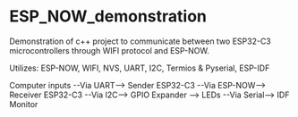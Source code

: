 # ESP_NOW_demonstration
Demonstration of c++ project to communicate between two ESP32-C3 microcontrollers through WIFI protocol and ESP-NOW.

Utilizes: ESP-NOW, WIFI, NVS, UART, I2C, Termios & Pyserial, ESP-IDF

Computer inputs --Via UART--> Sender ESP32-C3 --Via ESP-NOW--> Receiver ESP32-C3 --Via I2C--> GPIO Expander --> LEDs
                                                                                 --Via Serial--> IDF Monitor